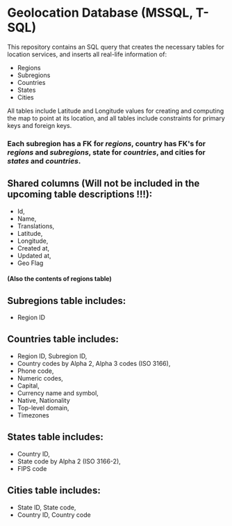 # Geolocation Database (MSSQL, T-SQL)

This repository contains an SQL query that creates the necessary tables for location services, and inserts all real-life information of:

- Regions
- Subregions
- Countries
- States
- Cities

All tables include Latitude and Longitude values for creating and computing the map to point at its location, and all tables include constraints for primary keys and foreign keys.

### Each **subregion** has a FK for *regions*, **country** has FK's for *regions* and *subregions*, **state** for *countries*, and **cities** for *states* and *countries*. 

## Shared columns (Will not be included in the upcoming table descriptions !!!):
- Id,
- Name,
- Translations,
- Latitude,
- Longitude,
- Created at,
- Updated at,
- Geo Flag

#### **(Also the contents of regions table)**

## Subregions table includes:
- Region ID

## Countries table includes: 
- Region ID, Subregion ID,
- Country codes by Alpha 2, Alpha 3 codes (ISO 3166),
- Phone code,
- Numeric codes,
- Capital,
- Currency name and symbol,
- Native, Nationality
- Top-level domain,
- Timezones

## States table includes:
- Country ID,
- State code by Alpha 2 (ISO 3166-2),
- FIPS code

## Cities table includes:
- State ID, State code,
- Country ID, Country code
